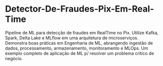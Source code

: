 # Detector-De-Fraudes-Pix-Em-Real-Time
Pipeline de ML para detecção de fraudes em RealTime no Pix. Utilize Kafka, Spark, Delta Lake e MLflow em uma arquitetura de microserviços. Demonstra boas práticas em Engenharia de ML, abrangendo ingestão de dados, processamento, armazenamento, monitoramento e MLOps. Um exemplo completo de aplicação de ML p/ resolver um problema crítico de negócio.
